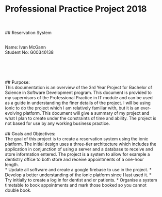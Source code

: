# Professional Practice Project 2018
<br>
<br>
## Reservation System
<br>


<br>Name: Ivan McGann 
<br> Student No: G00340138

<br>
<br><br><br>
## Purpose:
<br>
This documentation is an overview of the 3rd Year Project for Bachelor of Science in Software Development program. This document is provided to my supervisors of the Professional Practice in IT module and can be used as a guide in understanding the finer details of the project. I will be using ionic to do the project which I am relatively familiar with, but it is an ever-evolving platform. This document will give a summary of my project and what I plan to create under the constraints of time and ability. The project is not based for use by any working business practice.
<br><br>
## Goals and Objectives:
<br>
The goal of this project is to create a reservation system using the ionic platform. The initial design uses a three-tier architecture which includes the application in conjunction of using a server and a database to receive and store information entered. The project is a system to allow for example a dentistry office to both store and receive appointments of a one-hour length. 
<br>
*	 Update all software and create a google firebase to use in the project.
* Develop a better understanding of the ionic platform since I last used it.
*	Try initially to create a log in for dentist and or patients.
*	Organise a system timetable to book appointments and mark those booked so you cannot double book.
<br><br>
